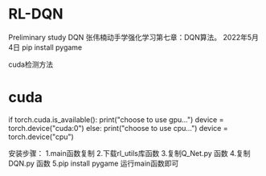 # RL-DQN
Preliminary study DQN
张伟楠动手学强化学习第七章：DQN算法。
2022年5月4日
pip install pygame


cuda检测方法
# cuda
if  torch.cuda.is_available():
    print("choose to use gpu...")
    device = torch.device("cuda:0")
else:
    print("choose to use cpu...")
    device = torch.device("cpu")



安装步骤：
1.main函数复制
2.下载rl_utils库函数
3.复制Q_Net.py 函数
4.复制DQN.py 函数
5.pip install pygame
运行main函数即可
